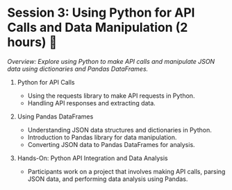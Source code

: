 # Session 3: Using Python for API Calls and Data Manipulation (2 hours) 🐍
_Overview: Explore using Python to make API calls and manipulate JSON data using dictionaries and Pandas DataFrames._

1. Python for API Calls
    * Using the requests library to make API requests in Python.
    * Handling API responses and extracting data.

2. Using Pandas DataFrames
    * Understanding JSON data structures and dictionaries in Python.
    * Introduction to Pandas library for data manipulation.
    * Converting JSON data to Pandas DataFrames for analysis.

3. Hands-On: Python API Integration and Data Analysis
    * Participants work on a project that involves making API calls, parsing JSON data, and performing data analysis using Pandas.
